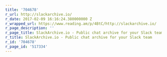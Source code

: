 ```yaml
---
title: '704678'
r_url: http://slackarchive.io/
r_date: 2017-02-09 16:16:24.380000000 Z
r_wrapped_url: https://www.reading.am/p/4BtC/http://slackarchive.io/
r_page_description: ''
r_page_title: SlackArchive.io - Public chat archive for your Slack team
r_title: SlackArchive.io - Public chat archive for your Slack team
r_id: '704678'
r_page_id: '517334'
---
```


